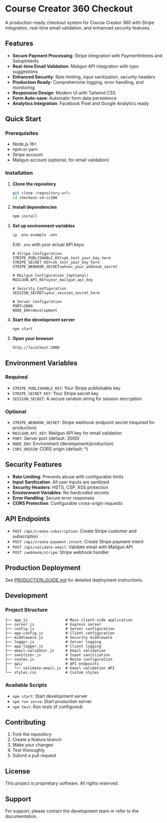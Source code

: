 # Course Creator 360 Checkout

A production-ready checkout system for Course Creator 360 with Stripe integration, real-time email validation, and enhanced security features.

## Features

- **Secure Payment Processing**: Stripe integration with PaymentIntents and SetupIntents
- **Real-time Email Validation**: Mailgun API integration with typo suggestions
- **Enhanced Security**: Rate limiting, input sanitization, security headers
- **Production Ready**: Comprehensive logging, error handling, and monitoring
- **Responsive Design**: Modern UI with Tailwind CSS
- **Form Auto-save**: Automatic form data persistence
- **Analytics Integration**: Facebook Pixel and Google Analytics ready

## Quick Start

### Prerequisites

- Node.js 16+ 
- npm or yarn
- Stripe account
- Mailgun account (optional, for email validation)

### Installation

1. **Clone the repository**
   ```bash
   git clone <repository-url>
   cd checkout-v4-cc360
   ```

2. **Install dependencies**
   ```bash
   npm install
   ```

3. **Set up environment variables**
   ```bash
   cp .env.example .env
   ```
   
   Edit `.env` with your actual API keys:
   ```env
   # Stripe Configuration
   STRIPE_PUBLISHABLE_KEY=pk_test_your_key_here
   STRIPE_SECRET_KEY=sk_test_your_key_here
   STRIPE_WEBHOOK_SECRET=whsec_your_webhook_secret
   
   # Mailgun Configuration (optional)
   MAILGUN_API_KEY=your_mailgun_api_key
   
   # Security Configuration
   SESSION_SECRET=your_session_secret_here
   
   # Server Configuration
   PORT=3000
   NODE_ENV=development
   ```

4. **Start the development server**
   ```bash
   npm start
   ```

5. **Open your browser**
   ```
   http://localhost:3000
   ```

## Environment Variables

### Required
- `STRIPE_PUBLISHABLE_KEY`: Your Stripe publishable key
- `STRIPE_SECRET_KEY`: Your Stripe secret key
- `SESSION_SECRET`: A secure random string for session encryption

### Optional
- `STRIPE_WEBHOOK_SECRET`: Stripe webhook endpoint secret (required for production)
- `MAILGUN_API_KEY`: Mailgun API key for email validation
- `PORT`: Server port (default: 3000)
- `NODE_ENV`: Environment (development/production)
- `CORS_ORIGIN`: CORS origin (default: *)

## Security Features

- **Rate Limiting**: Prevents abuse with configurable limits
- **Input Sanitization**: All user inputs are sanitized
- **Security Headers**: HSTS, CSP, XSS protection
- **Environment Variables**: No hardcoded secrets
- **Error Handling**: Secure error responses
- **CORS Protection**: Configurable cross-origin requests

## API Endpoints

- `POST /api/create-subscription`: Create Stripe customer and subscription
- `POST /api/create-payment-intent`: Create Stripe payment intent
- `POST /api/validate-email`: Validate email with Mailgun API
- `POST /webhook/stripe`: Stripe webhook handler

## Production Deployment

See [PRODUCTION_GUIDE.md](./PRODUCTION_GUIDE.md) for detailed deployment instructions.

## Development

### Project Structure
```
├── app.js                 # Main client-side application
├── server.js              # Express server
├── config.js              # Server configuration
├── app-config.js          # Client configuration
├── middleware.js          # Security middleware
├── logger.js              # Server logging
├── app-logger.js          # Client logging
├── email-validator.js     # Email validation
├── sanitizer.js           # Input sanitization
├── routes.js              # Route configuration
├── api/                   # API endpoints
│   └── validate-email.js  # Email validation API
└── styles.css             # Custom styles
```

### Available Scripts
- `npm start`: Start development server
- `npm run serve`: Start production server
- `npm test`: Run tests (if configured)

## Contributing

1. Fork the repository
2. Create a feature branch
3. Make your changes
4. Test thoroughly
5. Submit a pull request

## License

This project is proprietary software. All rights reserved.

## Support

For support, please contact the development team or refer to the documentation.